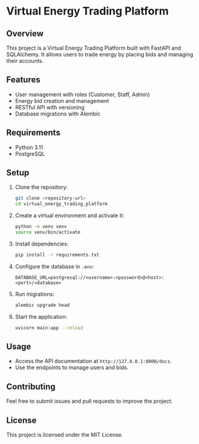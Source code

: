 # Virtual Energy Trading Platform

## Overview
This project is a Virtual Energy Trading Platform built with FastAPI and SQLAlchemy. It allows users to trade energy by placing bids and managing their accounts.

## Features
- User management with roles (Customer, Staff, Admin)
- Energy bid creation and management
- RESTful API with versioning
- Database migrations with Alembic

## Requirements
- Python 3.11
- PostgreSQL

## Setup
1. Clone the repository:
   ```bash
   git clone <repository-url>
   cd virtual_energy_trading_platform
   ```

2. Create a virtual environment and activate it:
   ```bash
   python -m venv venv
   source venv/bin/activate
   ```

3. Install dependencies:
   ```bash
   pip install -r requirements.txt
   ```

4. Configure the database in `.env`:
   ```
   DATABASE_URL=postgresql://<username>:<password>@<host>:<port>/<database>
   ```

5. Run migrations:
   ```bash
   alembic upgrade head
   ```

6. Start the application:
   ```bash
   uvicorn main:app --reload
   ```

## Usage
- Access the API documentation at `http://127.0.0.1:8000/docs`.
- Use the endpoints to manage users and bids.

## Contributing
Feel free to submit issues and pull requests to improve the project.

## License
This project is licensed under the MIT License.
